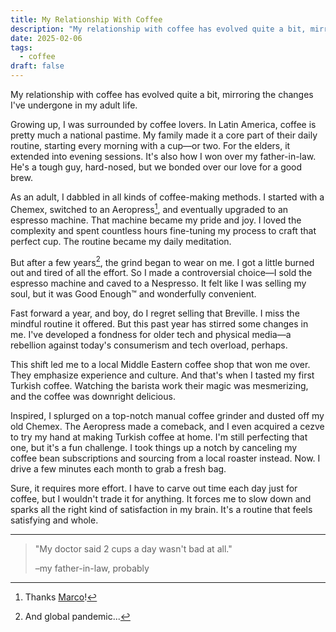 ```yaml
---
title: My Relationship With Coffee
description: "My relationship with coffee has evolved quite a bit, mirroring the changes I've undergone in my adult life. I've dabbled in all kinds of coffee-making methods. But after a few years, I got a little burned out and tired of all the effort. But this past year has stirred some changes in me."
date: 2025-02-06
tags:
  - coffee
draft: false
---
```


My relationship with coffee has evolved quite a bit, mirroring the changes I've undergone in my adult life.

Growing up, I was surrounded by coffee lovers. In Latin America, coffee is pretty much a national pastime. My family made it a core part of their daily routine, starting every morning with a cup—or two. For the elders, it extended into evening sessions. It's also how I won over my father-in-law. He's a tough guy, hard-nosed, but we bonded over our love for a good brew.

As an adult, I dabbled in all kinds of coffee-making methods. I started with a Chemex, switched to an Aeropress[^1], and eventually upgraded to an espresso machine. That machine became my pride and joy. I loved the complexity and spent countless hours fine-tuning my process to craft that perfect cup. The routine became my daily meditation.

But after a few years[^2], the grind began to wear on me. I got a little burned out and tired of all the effort. So I made a controversial choice—I sold the espresso machine and caved to a Nespresso. It felt like I was selling my soul, but it was Good Enough™ and wonderfully convenient.

Fast forward a year, and boy, do I regret selling that Breville. I miss the mindful routine it offered. But this past year has stirred some changes in me. I've developed a fondness for older tech and physical media—a rebellion against today's consumerism and tech overload, perhaps.

This shift led me to a local Middle Eastern coffee shop that won me over. They emphasize experience and culture. And that's when I tasted my first Turkish coffee. Watching the barista work their magic was mesmerizing, and the coffee was downright delicious.

Inspired, I splurged on a top-notch manual coffee grinder and dusted off my old Chemex. The Aeropress made a comeback, and I even acquired a cezve to try my hand at making Turkish coffee at home. I'm still perfecting that one, but it's a fun challenge. I took things up a notch by canceling my coffee bean subscriptions and sourcing from a local roaster instead. Now. I drive a few minutes each month to grab a fresh bag.

Sure, it requires more effort. I have to carve out time each day just for coffee, but I wouldn't trade it for anything. It forces me to slow down and sparks all the right kind of satisfaction in my brain. It's a routine that feels satisfying and whole.

---

> "My doctor said 2 cups a day wasn't bad at all."
>
> –my father-in-law, probably


[^1]: Thanks [Marco](https://marco.org/2012/07/30/iced-coffee-with-aeropress)!
[^2]: And global pandemic...
